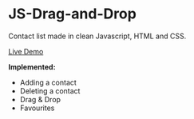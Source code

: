 # JS-Drag-and-Drop
Contact list made in clean Javascript, HTML and CSS. 


[Live Demo](https://karol-waliszewski.github.io/JS-Drag-and-Drop/)


**Implemented:**
- Adding a contact
- Deleting a contact
- Drag & Drop
- Favourites
